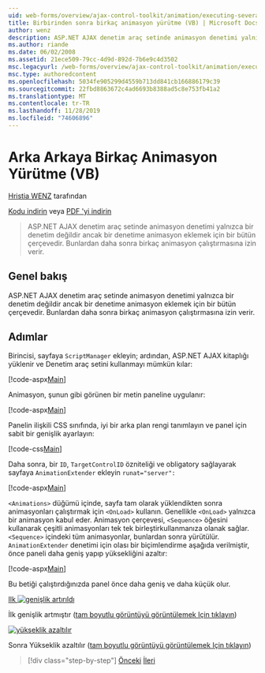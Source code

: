 ```yaml
---
uid: web-forms/overview/ajax-control-toolkit/animation/executing-several-animations-after-each-other-vb
title: Birbirinden sonra birkaç animasyon yürütme (VB) | Microsoft Docs
author: wenz
description: ASP.NET AJAX denetim araç setinde animasyon denetimi yalnızca bir denetim değildir ancak bir denetime animasyon eklemek için bir bütün çerçevedir. Bu, Severa 'yi çalıştırmaya izin verir...
ms.author: riande
ms.date: 06/02/2008
ms.assetid: 21ece509-79cc-4d9d-892d-7b6e9c4d3502
msc.legacyurl: /web-forms/overview/ajax-control-toolkit/animation/executing-several-animations-after-each-other-vb
msc.type: authoredcontent
ms.openlocfilehash: 5034fe905299d4559b713dd841cb166886179c39
ms.sourcegitcommit: 22fbd8863672c4ad6693b8388ad5c8e753fb41a2
ms.translationtype: MT
ms.contentlocale: tr-TR
ms.lasthandoff: 11/28/2019
ms.locfileid: "74606896"
---
```

# <a name="executing-several-animations-after-each-other-vb"></a>Arka Arkaya Birkaç Animasyon Yürütme (VB)

[Hristia WENZ](https://github.com/wenz) tarafından

[Kodu indirin](https://download.microsoft.com/download/f/9/a/f9a26acd-8df4-4484-8a18-199e4598f411/Animation3.vb.zip) veya [PDF 'yi indirin](https://download.microsoft.com/download/6/7/1/6718d452-ff89-4d3f-a90e-c74ec2d636a3/animation3VB.pdf)

> ASP.NET AJAX denetim araç setinde animasyon denetimi yalnızca bir denetim değildir ancak bir denetime animasyon eklemek için bir bütün çerçevedir. Bunlardan daha sonra birkaç animasyon çalıştırmasına izin verir.

## <a name="overview"></a>Genel bakış

ASP.NET AJAX denetim araç setinde animasyon denetimi yalnızca bir denetim değildir ancak bir denetime animasyon eklemek için bir bütün çerçevedir. Bunlardan daha sonra birkaç animasyon çalıştırmasına izin verir.

## <a name="steps"></a>Adımlar

Birincisi, sayfaya `ScriptManager` ekleyin; ardından, ASP.NET AJAX kitaplığı yüklenir ve Denetim araç setini kullanmayı mümkün kılar:

[!code-aspx[Main](executing-several-animations-after-each-other-vb/samples/sample1.aspx)]

Animasyon, şunun gibi görünen bir metin paneline uygulanır:

[!code-aspx[Main](executing-several-animations-after-each-other-vb/samples/sample2.aspx)]

Panelin ilişkili CSS sınıfında, iyi bir arka plan rengi tanımlayın ve panel için sabit bir genişlik ayarlayın:

[!code-css[Main](executing-several-animations-after-each-other-vb/samples/sample3.css)]

Daha sonra, bir `ID`, `TargetControlID` özniteliği ve obligatory sağlayarak sayfaya `AnimationExtender` ekleyin `runat="server":`

[!code-aspx[Main](executing-several-animations-after-each-other-vb/samples/sample4.aspx)]

`<Animations>` düğümü içinde, sayfa tam olarak yüklendikten sonra animasyonları çalıştırmak için `<OnLoad>` kullanın. Genellikle `<OnLoad>` yalnızca bir animasyon kabul eder. Animasyon çerçevesi, `<Sequence>` öğesini kullanarak çeşitli animasyonları tek tek birleştirkullanmanıza olanak sağlar. `<Sequence>` içindeki tüm animasyonlar, bunlardan sonra yürütülür. `AnimationExtender` denetimi için olası bir biçimlendirme aşağıda verilmiştir, önce paneli daha geniş yapıp yüksekliğini azaltır:

[!code-aspx[Main](executing-several-animations-after-each-other-vb/samples/sample5.aspx)]

Bu betiği çalıştırdığınızda panel önce daha geniş ve daha küçük olur.

[Ilk ![genişlik artırıldı](executing-several-animations-after-each-other-vb/_static/image2.png)](executing-several-animations-after-each-other-vb/_static/image1.png)

İlk genişlik artmıştır ([tam boyutlu görüntüyü görüntülemek Için tıklayın](executing-several-animations-after-each-other-vb/_static/image3.png))

[![yükseklik azaltılır](executing-several-animations-after-each-other-vb/_static/image5.png)](executing-several-animations-after-each-other-vb/_static/image4.png)

Sonra Yükseklik azaltılır ([tam boyutlu görüntüyü görüntülemek Için tıklayın](executing-several-animations-after-each-other-vb/_static/image6.png))

> [!div class="step-by-step"]
> [Önceki](executing-several-animations-at-the-same-time-vb.md)
> [İleri](animation-depending-on-a-condition-vb.md)
